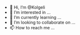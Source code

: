 - 👋 Hi, I’m @Kolgeli
- 👀 I’m interested in ...
- 🌱 I’m currently learning ...
- 💞️ I’m looking to collaborate on ...
- 📫 How to reach me ...


<!---
Kolgeli/Kolgeli is a ✨ special ✨ repository because its `README.md` (this file) appears on your GitHub profile.
You can click the Preview link to take a look at your changes.
--->
